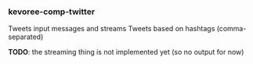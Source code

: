 ### kevoree-comp-twitter

Tweets input messages and streams Tweets based on hashtags (comma-separated)  

**TODO**: the streaming thing is not implemented yet (so no output for now)
